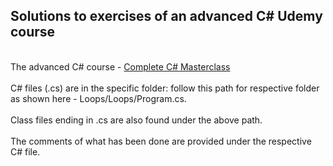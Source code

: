 ## Solutions to exercises of an advanced C# Udemy course ##
<br> The advanced C# course -  [Complete C# Masterclass](https://www.udemy.com/course/complete-csharp-masterclass/) </br>
 <br> C# files (.cs) are in the specific folder: follow this path for respective folder as shown here - Loops/Loops/Program.cs. </br>
 <br> Class files ending in .cs are also found under the above path. </br>
 <br> The comments of what has been done are provided under the respective C# file.</br>

